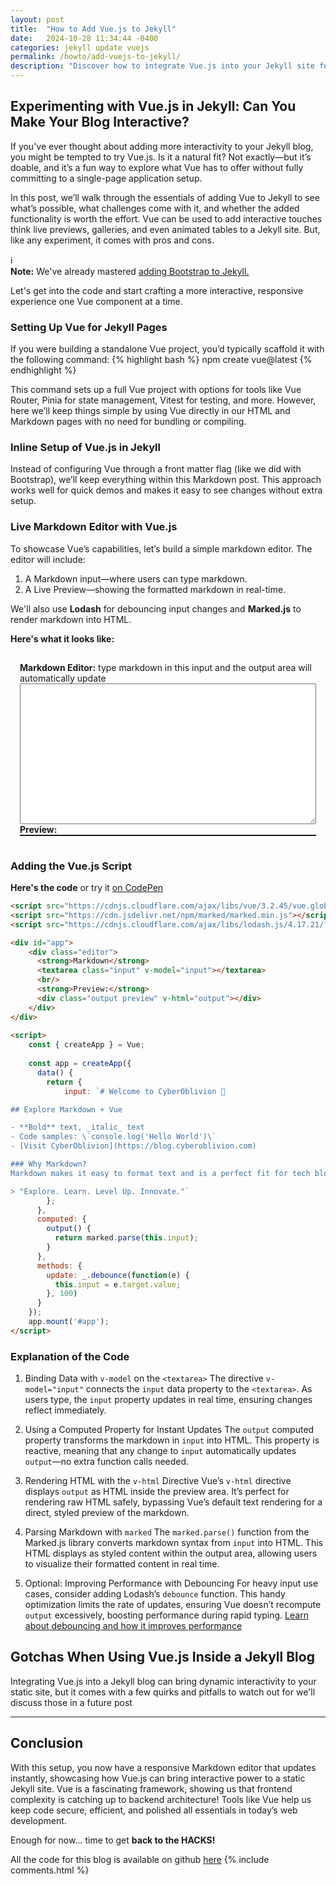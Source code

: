 ```yaml
---
layout: post
title:  "How to Add Vue.js to Jekyll"
date:   2024-10-28 11:34:44 -0400
categories: jekyll update vuejs
permalink: /howto/add-vuejs-to-jekyll/
description: "Discover how to integrate Vue.js into your Jekyll site for adding dynamic elements, such as live previews and interactive components. This guide explores the essentials, benefits, and challenges of enhancing static Jekyll pages with Vue.js."
---
```



<script src="https://cdnjs.cloudflare.com/ajax/libs/vue/3.2.45/vue.global.prod.min.js"></script>
<script src="https://cdn.jsdelivr.net/npm/marked/marked.min.js"></script>
<script src="https://cdnjs.cloudflare.com/ajax/libs/lodash.js/4.17.21/lodash.min.js"></script> <!-- debounce CDN -->

## Experimenting with Vue.js in Jekyll: Can You Make Your Blog Interactive?

If you've ever thought about adding more interactivity to your Jekyll blog, you might be tempted to try Vue.js. Is it a natural fit? Not exactly—but it’s doable, and it’s a fun way to explore what Vue has to offer without fully committing to a single-page application setup.

In this post, we’ll walk through the essentials of adding Vue to Jekyll to see what’s possible, what challenges come with it, and whether the added functionality is worth the effort. Vue can be used to add interactive touches think live previews, galleries, and even animated tables to a Jekyll site. But, like any experiment, it comes with pros and cons.


<div class="info-panel">
  <div class="info-icon">&#8505;</div>
      <div class="info-content">
      <strong>Note:</strong>
          We've already mastered <a href="{{ site.baseurl }}/howto/add-bootstrap-to-jekyll/">adding Bootstrap to Jekyll.</a>
  </div>
</div>

Let's get into the code and start crafting a more interactive, responsive experience one Vue component at a time.


### Setting Up Vue for Jekyll Pages

If you were building a standalone Vue project, you’d typically scaffold it with the following command:
{% highlight bash %}
  npm create vue@latest
{% endhighlight %}

This command sets up a full Vue project with options for tools like Vue Router, Pinia for state management, Vitest for testing, and more. However, here we’ll keep things simple by using Vue directly in our HTML and Markdown pages with no need for bundling or compiling.

### Inline Setup of Vue.js in Jekyll
Instead of configuring Vue through a front matter flag (like we did with Bootstrap), we’ll keep everything within this Markdown post. This approach works well for quick demos and makes it easy to see changes without extra setup.

### Live Markdown Editor with Vue.js
To showcase Vue’s capabilities, let’s build a simple markdown editor. The editor will include:

1. A Markdown input—where users can type markdown.
2. A Live Preview—showing the formatted markdown in real-time.

We'll also use **Lodash** for debouncing input changes and **Marked.js** to render markdown into HTML.

**Here's what it looks like:**  
<div id="app">    
    <div class="editor">
      <strong>Markdown Editor:</strong> type markdown in this input and the output area will automatically update
      <textarea class="input" v-model="input"></textarea>      
      <br/>
      <strong>Preview:</strong>
      <div class="output preview" v-html="output"></div>
    </div>  
</div>
  
<script>
    const { createApp } = Vue;
  
    const app = createApp({
      data() {
        return {
            input: `# Welcome to CyberOblivion 🚀

## Explore Markdown + Vue

- **Bold** text, _italic_ text
- Code samples: \`console.log('Hello World')\`
- [Visit CyberOblivion](https://blog.cyberoblivion.com)

### Why Markdown?
Markdown makes it easy to format text and is a perfect fit for tech blogs.

> "Explore. Learn. Level Up. Innovate."`
        };
      },
      computed: {
        output() {
          return marked.parse(this.input);
        }
      },
      methods: {
        update: _.debounce(function(e) {
          this.input = e.target.value;
        }, 100)
      }
    });        
    app.mount('#app');
</script>

<style>
  .preview {
    border: 1px solid;
  }
  textarea {
    width: 100%; 
    height: 225px;
  }
  #app {
    padding: 15px;
  }
</style>

### Adding the Vue.js Script
**Here's the code**
or try it [on CodePen](https://codepen.io/Ben-Erridge/pen/mdNxzVB)
```html
<script src="https://cdnjs.cloudflare.com/ajax/libs/vue/3.2.45/vue.global.prod.min.js"></script>
<script src="https://cdn.jsdelivr.net/npm/marked/marked.min.js"></script>
<script src="https://cdnjs.cloudflare.com/ajax/libs/lodash.js/4.17.21/lodash.min.js"></script> <!-- debounce CDN -->

<div id="app">    
    <div class="editor">
      <strong>Markdown</strong>
      <textarea class="input" v-model="input"></textarea>      
      <br/>
      <strong>Preview:</strong>
      <div class="output preview" v-html="output"></div>
    </div>  
</div>
  
<script>
    const { createApp } = Vue;
  
    const app = createApp({
      data() {
        return {
            input: `# Welcome to CyberOblivion 🚀

## Explore Markdown + Vue

- **Bold** text, _italic_ text
- Code samples: \`console.log('Hello World')\`
- [Visit CyberOblivion](https://blog.cyberoblivion.com)

### Why Markdown?
Markdown makes it easy to format text and is a perfect fit for tech blogs.

> "Explore. Learn. Level Up. Innovate."`
        };
      },
      computed: {
        output() {
          return marked.parse(this.input);
        }
      },
      methods: {
        update: _.debounce(function(e) {
          this.input = e.target.value;
        }, 100)
      }
    });        
    app.mount('#app');
</script>
```
### Explanation of the Code
1. Binding Data with `v-model` on the `<textarea>`
The directive `v-model="input"` connects the `input` data property to the `<textarea>`. As users type, the `input` property updates in real time, ensuring changes reflect immediately.

2. Using a Computed Property for Instant Updates
The `output` computed property transforms the markdown in `input` into HTML. This property is reactive, meaning that any change to `input` automatically updates `output`—no extra function calls needed.

3. Rendering HTML with the `v-html` Directive
Vue’s `v-html` directive displays `output` as HTML inside the preview area. It’s perfect for rendering raw HTML safely, bypassing Vue’s default text rendering for a direct, styled preview of the markdown.

4. Parsing Markdown with `marked`
The `marked.parse()` function from the Marked.js library converts markdown syntax from `input` into HTML. This HTML displays as styled content within the output area, allowing users to visualize their formatted content in real time.

5. Optional: Improving Performance with Debouncing
For heavy input use cases, consider adding Lodash’s `debounce` function. This handy optimization limits the rate of updates, ensuring Vue doesn’t recompute `output` excessively, boosting performance during rapid typing. [Learn about debouncing and how it improves performance](https://css-tricks.com/debouncing-throttling-explained-examples/)




## Gotchas When Using Vue.js Inside a Jekyll Blog

Integrating Vue.js into a Jekyll blog can bring dynamic interactivity to your static site, but it comes with a few quirks and pitfalls to watch out for we'll discuss those in a future post

---

## Conclusion
With this setup, you now have a responsive Markdown editor that updates instantly, showcasing how Vue.js can bring interactive power to a static Jekyll site. Vue is a fascinating framework, showing us that frontend complexity is catching up to backend architecture! Tools like Vue help us keep code secure, efficient, and polished all essentials in today’s web development.

Enough for now… time to get **back to the HACKS!**

All the code for this blog is available on github 
[here](https://github.com/cyberoblivion/co-blog)
{% include comments.html %}

